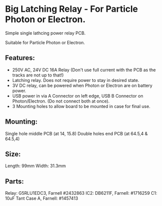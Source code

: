 Big Latching Relay - For Particle Photon or Electron.
=====================================================

Simple single lathcing power relay PCB. 

Suitable for Particle Photon or Electron.


Features:
---------
* 250V AC, 24V DC 16A Relay (Don't use full current with the PCB as the tracks are not up to that!)
* Latching relay. Does not require power to stay in desired state.
* 3V DC relay, can be powered when Photon or Electron are on battery power.
* USB power in via A Connector on left edge, USB B Connector on Photon/Electron. (Do not connect both at once).
* 3 Mounting holes to allow board to be mounted in case for final use.


Mounting:
---------
Single hole middle PCB (at 14, 15.8)
Double holes end PCB (at 64.5,4 & 64.5,4)

Size:
-----
Length: 99mm
Width: 31.3mm

Parts:
------
Relay: G5RLU1EDC3, Farnell #2432863
IC2: DB6211F, Farnell: #1716259
C1: 10uF Tant Case A, Farnell: #1457413

